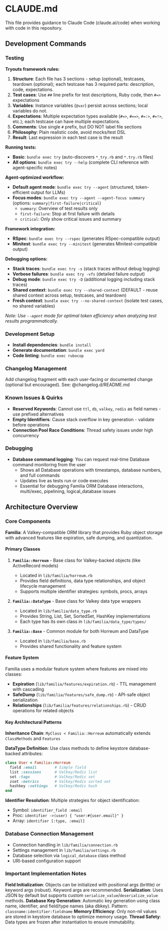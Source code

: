 # CLAUDE.md

This file provides guidance to Claude Code (claude.ai/code) when working with code in this repository.

## Development Commands

### Testing

**Tryouts framework rules:**
1. **Structure**: Each file has 3 sections - setup (optional), testcases, teardown (optional); each testcase has 3 required parts: description, code, expectations.
2. **Test cases**: Use `##` line prefix for test descriptions, Ruby code, then `#=>` expectations
3. **Variables**: Instance variables (`@var`) persist across sections; local variables do not.
4. **Expectations**: Multiple expectation types available (`#=>`, `#==>`, `#=:>`, `#=!>`, etc.); each testcase can have multiple expectations.
5. **Comments**: Use single `#` prefix, but DO NOT label file sections
6. **Philosophy**: Plain realistic code, avoid mocks/test DSL
7. **Result**: Last expression in each test case is the result

**Running tests:**
- **Basic**: `bundle exec try` (auto-discovers `*_try.rb` and `*.try.rb` files)
- **All options**: `bundle exec try --help` (complete CLI reference with agent-specific notes)

**Agent-optimized workflow:**
- **Default agent mode**: `bundle exec try --agent` (structured, token-efficient output for LLMs)
- **Focus modes**: `bundle exec try --agent --agent-focus summary` (options: `summary|first-failure|critical`)
  - `summary`: Overview of test results only
  - `first-failure`: Stop at first failure with details
  - `critical`: Only show critical issues and summary

**Framework integration:**
- **RSpec**: `bundle exec try --rspec` (generates RSpec-compatible output)
- **Minitest**: `bundle exec try --minitest` (generates Minitest-compatible output)

**Debugging options:**
- **Stack traces**: `bundle exec try -s` (stack traces without debug logging)
- **Verbose failures**: `bundle exec try -vfs` (detailed failure output)
- **Debug mode**: `bundle exec try -D` (additional logging including stack traces)
- **Shared context**: `bundle exec try --shared-context` (DEFAULT - reuse shared context across setup, testcases, and teardown)
- **Fresh context**: `bundle exec try --no-shared-context` (isolate test cases, no shared variables)

*Note: Use `--agent` mode for optimal token efficiency when analyzing test results programmatically.*


### Development Setup
- **Install dependencies**: `bundle install`
- **Generate documentation**: `bundle exec yard`
- **Code linting**: `bundle exec rubocop`

### Changelog Management

Add changelog fragment with each user-facing or documented change (optional but encouraged). See:
@changelog.d/README.md

### Known Issues & Quirks
- **Reserved Keywords**: Cannot use `ttl`, `db`, `valkey`, `redis` as field names - use prefixed alternatives
- **Empty Identifiers**: Cause stack overflow in key generation - validate before operations
- **Connection Pool Race Conditions**: Thread safety issues under high concurrency

### Debugging
- **Database command logging**: You can request real-time Database command monitoring from the user
  - Shows all Database operations with timestamps, database numbers, and full commands
  - Updates live as tests run or code executes
  - Essential for debugging Familia ORM Database interactions, multi/exec, pipelining, logical_database issues

## Architecture Overview

### Core Components

**Familia**: A Valkey-compatible ORM library that provides Ruby object storage with advanced features like expiration, safe dumping, and quantization.

#### Primary Classes
1. **`Familia::Horreum`** - Base class for Valkey-backed objects (like ActiveRecord models)
   - Located in `lib/familia/horreum.rb`
   - Provides field definitions, data type relationships, and object lifecycle management
   - Supports multiple identifier strategies: symbols, procs, arrays

2. **`Familia::DataType`** - Base class for Valkey data type wrappers
   - Located in `lib/familia/data_type.rb`
   - Provides String, List, Set, SortedSet, HashKey implementations
   - Each type has its own class in `lib/familia/data_type/types/`

3. **`Familia::Base`** - Common module for both Horreum and DataType
   - Located in `lib/familia/base.rb`
   - Provides shared functionality and feature system

#### Feature System
Familia uses a modular feature system where features are mixed into classes:
- **Expiration** (`lib/familia/features/expiration.rb`) - TTL management with cascading
- **SafeDump** (`lib/familia/features/safe_dump.rb`) - API-safe object serialization
- **Relationships** (`lib/familia/features/relationships.rb`) - CRUD operations for related objects

#### Key Architectural Patterns

**Inheritance Chain**: `MyClass < Familia::Horreum` automatically extends `ClassMethods` and `Features`

**DataType Definition**: Use class methods to define keystore database-backed attributes:
```ruby
class User < Familia::Horreum
  field :email        # Simple field
  list :sessions      # Valkey/Redis list
  set :tags           # Valkey/Redis set
  zset :metrics       # Valkey/Redis sorted set
  hashkey :settings   # Valkey/Redis hash
end
```

**Identifier Resolution**: Multiple strategies for object identification:
- Symbol: `identifier_field :email`
- Proc: `identifier ->(user) { "user:#{user.email}" }`
- Array: `identifier [:type, :email]`

### Database Connection Management
- Connection handling in `lib/familia/connection.rb`
- Settings management in `lib/familia/settings.rb`
- Database selection via `logical_database` class method
- URI-based configuration support

### Important Implementation Notes

**Field Initialization**: Objects can be initialized with positional args (brittle) or keyword args (robust). Keyword args are recommended.
**Serialization**: Uses JSON by default but supports custom `serialize_value`/`deserialize_value` methods.
**Database Key Generation**: Automatic key generation using class name, identifier, and field/type names (aka dbkey). Pattern: `classname:identifier:fieldname`
**Memory Efficiency**: Only non-nil values are stored in keystore database to optimize memory usage.
**Thread Safety**: Data types are frozen after instantiation to ensure immutability.

